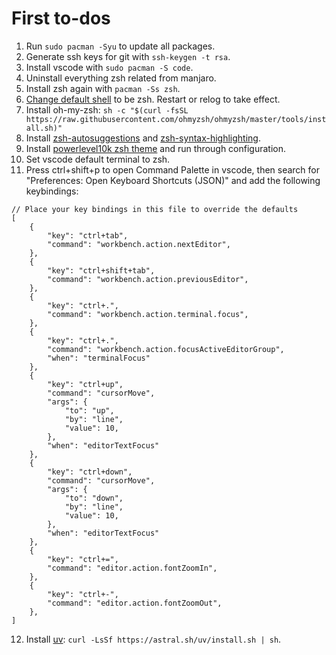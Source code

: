 # First to-dos
1. Run `sudo pacman -Syu` to update all packages.
2. Generate ssh keys for git with `ssh-keygen -t rsa`.
3. Install vscode with `sudo pacman -S code`.
4. Uninstall everything zsh related from manjaro.
5. Install zsh again with `pacman -Ss zsh`.
6. [Change default shell](https://wiki.archlinux.org/title/Command-line_shell#Changing_your_default_shell) to be zsh. Restart or relog to take effect.
7. Install oh-my-zsh: `sh -c "$(curl -fsSL https://raw.githubusercontent.com/ohmyzsh/ohmyzsh/master/tools/install.sh)"`
8. Install [zsh-autosuggestions](https://github.com/zsh-users/zsh-autosuggestions/blob/master/INSTALL.md#oh-my-zsh) and [zsh-syntax-highlighting](https://github.com/zsh-users/zsh-syntax-highlighting/blob/master/INSTALL.md#in-your-zshrc).
9. Install [powerlevel10k zsh theme](https://github.com/romkatv/powerlevel10k?tab=readme-ov-file#oh-my-zsh) and run through configuration.
10. Set vscode default terminal to zsh.
11. Press ctrl+shift+p to open Command Palette in vscode, then search for "Preferences: Open Keyboard Shortcuts (JSON)" and add the following keybindings:
```
// Place your key bindings in this file to override the defaults
[
    {
        "key": "ctrl+tab",
        "command": "workbench.action.nextEditor",
    },
    {
        "key": "ctrl+shift+tab",
        "command": "workbench.action.previousEditor",
    },
    {
        "key": "ctrl+.",
        "command": "workbench.action.terminal.focus",
    },
    {
        "key": "ctrl+.",
        "command": "workbench.action.focusActiveEditorGroup",
        "when": "terminalFocus"
    },
    {
        "key": "ctrl+up",
        "command": "cursorMove",
        "args": {
            "to": "up",
            "by": "line",
            "value": 10,
        },
        "when": "editorTextFocus"
    },
    {
        "key": "ctrl+down",
        "command": "cursorMove",
        "args": {
            "to": "down",
            "by": "line",
            "value": 10,
        },
        "when": "editorTextFocus"
    },
    {
        "key": "ctrl+=",
        "command": "editor.action.fontZoomIn",
    },
    {
        "key": "ctrl+-",
        "command": "editor.action.fontZoomOut",
    },
]
```
12. Install [uv](https://docs.astral.sh/uv/): `curl -LsSf https://astral.sh/uv/install.sh | sh`.